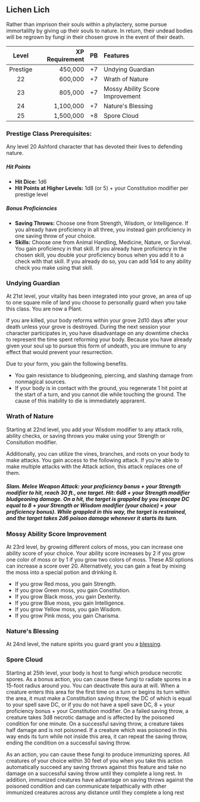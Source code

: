 ## Lichen Lich
Rather than imprison their souls within a phylactery, some pursue immortalilty by giving up their souls to nature. In return, their undead bodies will be regrown by fungi in their chosen grove in the event of their death. 

<div class='classTable'>

| Level    | XP Requirement   | PB | Features |
|:--------:|----------:|---:|:---------|
| Prestige | 450,000   | +7 | Undying Guardian |
| 22       | 600,000   | +7 | Wrath of Nature |
| 23       | 805,000   | +7 | Mossy Ability Score Improvement	|
| 24       | 1,100,000 | +7 | Nature's Blessing |
| 25       | 1,500,000 | +8 | Spore Cloud |
</div>

### Prestige Class Prerequisites:
Any level 20 Ashford character that has devoted their lives to defending nature.

##### Hit Points
- **Hit Dice:** 1d6
- **Hit Points at Higher Levels:** 1d8 (or 5) + your Constitution modifier per prestige level

##### Bonus Proficiencies
- **Saving Throws:** Choose one from Strength, Wisdom, or Intelligence. If you already have proficiency in all three, you instead gain proficiency in one saving throw of your choice.
- **Skills:** Choose one from Animal Handling, Medicine, Nature, or Survival. You gain proficiency in that skill. If you already have proficiency in the chosen skill, you double your proficiency bonus when you add it to a check with that skill. If you already do so, you can add 1d4 to any ability check you make using that skill.

### Undying Guardian
At 21st level, your vitality has been integrated into your grove, an area of up to one square mile of land you choose to personally guard when you take this class. You are now a Plant.

If you are killed, your body reforms within your grove 2d10 days after your death unless your grove is destroyed. During the next session your character participates in, you have disadvantage on any downtime checks to represent the time spent reforming your body. Because you have already given your soul up to pursue this form of undeath, you are immune to any effect that would prevent your resurrection.
 
Due to your form, you gain the following benefits.

- You gain resistance to bludgeoning, piercing, and slashing damage from nonmagical sources.
- If your body is in contact with the ground, you regenerate 1 hit point at the start of a turn, and you cannot die while touching the ground. The cause of this inability to die is immediately apprarent. 

### Wrath of Nature
Starting at 22nd level, you add your Wisdom modifier to any attack rolls, ability checks, or saving throws you make using your Strength or Consitution modifier. 

Additionally, you can utilize the vines, branches, and roots on your body to make attacks. You gain access to the following attack. If you're able to make multiple attacks with the Attack action, this attack replaces one of them.

##### Slam. Melee Weapon Attack: your proficiency bonus + your Strength modifier to hit, reach 30 ft., one target. Hit: 6d8 + your Strength modifier bludgeoning damage. On a hit, the target is grappled by you (escape DC equal to 8 + your Strength or Wisdom modifier (your choice) + your proficiency bonus). While grappled in this way, the target is restrained, and the target takes 2d6 poison damage whenever it starts its turn. 

### Mossy Ability Score Improvement					
At 23rd level, by growing different colors of moss, you can increase one ability score of your choice. Your ability score increases by 2 if you grow one color of moss or by 1 if you grow two colors of moss. These ASI options can increase a score over 20.
Alternatively, you can gain a feat by mixing the moss into a special potion and drinking it.

* If you grow Red moss, you gain Strength.
* If you grow Green moss, you gain Constitution.
* If you grow Black moss, you gain Dexterity.
* If you grow Blue moss, you gain Intelligence.
* If you grow Yellow moss, you gain Wisdom.
* If you grow Pink moss, you gain Charisma.

### Nature's Blessing
At 24nd level, the nature spirits you guard grant you a [blessing](blessings.md).

### Spore Cloud
Starting at 25th level, your body is host to fungi which produce necrotic spores. As a bonus action, you can cause these fungi to radiate spores in a 15-foot radius around you. You can deactivate this aura at will. When a creature enters this area for the first time on a turn or begins its turn within the area, it must make a Constitution saving throw, the DC of which is equal to your spell save DC, or if you do not have a spell save DC, 8 + your proficiency bonus + your Constitution modifier. On a failed saving throw, a creature takes 3d8 necrotic damage and is affected by the poisoned condition for one minute. On a successful saving throw, a creature takes half damage and is not poisoned. If a creature which was poisoned in this way ends its turn while not inside this area, it can repeat the saving throw, ending the condition on a successful saving throw.

As an action, you can cause these fungi to produce immunizing spores. All creatures of your choice within 30 feet of you when you take this action automatically succeed any saving throws against this feature and take no damage on a successful saving throw until they complete a long rest. In addition, immunized creatures have advantage on saving throws against the poisoned condition and can communicate telpathically with other immunized creatures across any distance until they complete a long rest